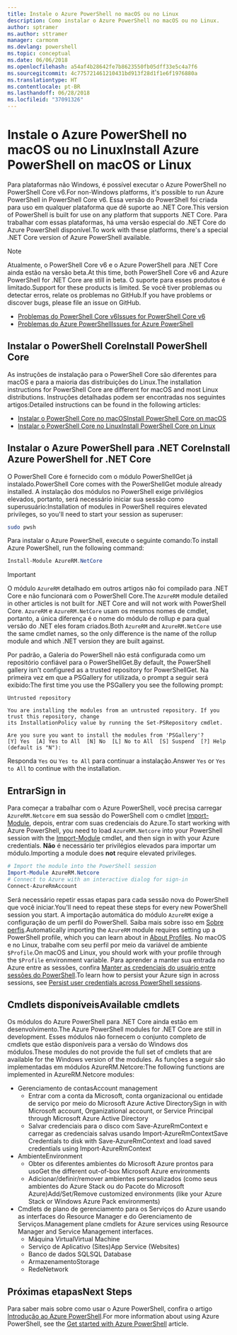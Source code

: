 ```yaml
---
title: Instale o Azure PowerShell no macOS ou no Linux
description: Como instalar o Azure PowerShell no macOS ou no Linux.
author: sptramer
ms.author: sttramer
manager: carmonm
ms.devlang: powershell
ms.topic: conceptual
ms.date: 06/06/2018
ms.openlocfilehash: a54af4b28642fe7b8623550fb05dff33e5c4a7f6
ms.sourcegitcommit: 4c775721461210431bd913f28d1f1e6f1976880a
ms.translationtype: HT
ms.contentlocale: pt-BR
ms.lasthandoff: 06/28/2018
ms.locfileid: "37091326"
---
```

# <a name="install-azure-powershell-on-macos-or-linux"></a><span data-ttu-id="3f8b2-103">Instale o Azure PowerShell no macOS ou no Linux</span><span class="sxs-lookup"><span data-stu-id="3f8b2-103">Install Azure PowerShell on macOS or Linux</span></span>

<span data-ttu-id="3f8b2-104">Para plataformas não Windows, é possível executar o Azure PowerShell no PowerShell Core v6.</span><span class="sxs-lookup"><span data-stu-id="3f8b2-104">For non-Windows platforms, it's possible to run Azure PowerShell in PowerShell Core v6.</span></span> <span data-ttu-id="3f8b2-105">Essa versão do PowerShell foi criada para uso em qualquer plataforma que dê suporte ao .NET Core.</span><span class="sxs-lookup"><span data-stu-id="3f8b2-105">This version of PowerShell is built for use on any platform that supports .NET Core.</span></span> <span data-ttu-id="3f8b2-106">Para trabalhar com essas plataformas, há uma versão especial do .NET Core do Azure PowerShell disponível.</span><span class="sxs-lookup"><span data-stu-id="3f8b2-106">To work with these platforms, there's a special .NET Core version of Azure PowerShell available.</span></span>

> [!NOTE]
> <span data-ttu-id="3f8b2-107">Atualmente, o PowerShell Core v6 e o Azure PowerShell para .NET Core ainda estão na versão beta.</span><span class="sxs-lookup"><span data-stu-id="3f8b2-107">At this time, both PowerShell Core v6 and Azure PowerShell for .NET Core are still in beta.</span></span>
> <span data-ttu-id="3f8b2-108">O suporte para esses produtos é limitado.</span><span class="sxs-lookup"><span data-stu-id="3f8b2-108">Support for these products is limited.</span></span> <span data-ttu-id="3f8b2-109">Se você tiver problemas ou detectar erros, relate os problemas no GitHub.</span><span class="sxs-lookup"><span data-stu-id="3f8b2-109">If you have problems or discover bugs, please file an issue on GitHub.</span></span>
>
> * [<span data-ttu-id="3f8b2-110">Problemas do PowerShell Core v6</span><span class="sxs-lookup"><span data-stu-id="3f8b2-110">Issues for PowerShell Core v6</span></span>](https://github.com/PowerShell/PowerShell/issues)
> * [<span data-ttu-id="3f8b2-111">Problemas do Azure PowerShell</span><span class="sxs-lookup"><span data-stu-id="3f8b2-111">Issues for Azure PowerShell</span></span>](https://github.com/azure/azure-docs-powershell/issues)

## <a name="install-powershell-core"></a><span data-ttu-id="3f8b2-112">Instalar o PowerShell Core</span><span class="sxs-lookup"><span data-stu-id="3f8b2-112">Install PowerShell Core</span></span>

<span data-ttu-id="3f8b2-113">As instruções de instalação para o PowerShell Core são diferentes para macOS e para a maioria das distribuições do Linux.</span><span class="sxs-lookup"><span data-stu-id="3f8b2-113">The installation instructions for PowerShell Core are different for macOS and most Linux distributions.</span></span>
<span data-ttu-id="3f8b2-114">Instruções detalhadas podem ser encontradas nos seguintes artigos:</span><span class="sxs-lookup"><span data-stu-id="3f8b2-114">Detailed instructions can be found in the following articles:</span></span>

- [<span data-ttu-id="3f8b2-115">Instalar o PowerShell Core no macOS</span><span class="sxs-lookup"><span data-stu-id="3f8b2-115">Install PowerShell Core on macOS</span></span>](/powershell/scripting/setup/installing-powershell-core-on-macos)
- [<span data-ttu-id="3f8b2-116">Instalar o PowerShell Core no Linux</span><span class="sxs-lookup"><span data-stu-id="3f8b2-116">Install PowerShell Core on Linux</span></span>](/powershell/scripting/setup/installing-powershell-core-on-linux)

## <a name="install-azure-powershell-for-net-core"></a><span data-ttu-id="3f8b2-117">Instalar o Azure PowerShell para .NET Core</span><span class="sxs-lookup"><span data-stu-id="3f8b2-117">Install Azure PowerShell for .NET Core</span></span>

<span data-ttu-id="3f8b2-118">O PowerShell Core é fornecido com o módulo PowerShellGet já instalado.</span><span class="sxs-lookup"><span data-stu-id="3f8b2-118">PowerShell Core comes with the PowerShellGet module already installed.</span></span> <span data-ttu-id="3f8b2-119">A instalação dos módulos no PowerShell exige privilégios elevados, portanto, será necessário iniciar sua sessão como superusuário:</span><span class="sxs-lookup"><span data-stu-id="3f8b2-119">Installation of modules in PowerShell requires elevated privileges, so you'll need to start your session as superuser:</span></span>

```bash
sudo pwsh
```

<span data-ttu-id="3f8b2-120">Para instalar o Azure PowerShell, execute o seguinte comando:</span><span class="sxs-lookup"><span data-stu-id="3f8b2-120">To install Azure PowerShell, run the following command:</span></span>

```powershell
Install-Module AzureRM.NetCore
```

> [!IMPORTANT]
> <span data-ttu-id="3f8b2-121">O módulo `AzureRM` detalhado em outros artigos não foi compilado para .NET Core e não funcionará com o PowerShell Core.</span><span class="sxs-lookup"><span data-stu-id="3f8b2-121">The `AzureRM` module detailed in other articles is not built for .NET Core and will not work with PowerShell Core.</span></span> <span data-ttu-id="3f8b2-122">`AzureRM` e `AzureRM.NetCore` usam os mesmos nomes de cmdlet, portanto, a única diferença é o nome do módulo de rollup e para qual versão do .NET eles foram criados.</span><span class="sxs-lookup"><span data-stu-id="3f8b2-122">Both `AzureRM` and `AzureRM.NetCore` use the same cmdlet names, so the only difference is the name of the rollup module and which .NET version they are built against.</span></span>

<span data-ttu-id="3f8b2-123">Por padrão, a Galeria do PowerShell não está configurada como um repositório confiável para o PowerShellGet.</span><span class="sxs-lookup"><span data-stu-id="3f8b2-123">By default, the PowerShell gallery isn't configured as a trusted repository for PowerShellGet.</span></span> <span data-ttu-id="3f8b2-124">Na primeira vez em que a PSGallery for utilizada, o prompt a seguir será exibido:</span><span class="sxs-lookup"><span data-stu-id="3f8b2-124">The first time you use the PSGallery you see the following prompt:</span></span>

```output
Untrusted repository

You are installing the modules from an untrusted repository. If you trust this repository, change
its InstallationPolicy value by running the Set-PSRepository cmdlet.

Are you sure you want to install the modules from 'PSGallery'?
[Y] Yes  [A] Yes to All  [N] No  [L] No to All  [S] Suspend  [?] Help (default is "N"):
```

<span data-ttu-id="3f8b2-125">Responda `Yes` ou `Yes to All` para continuar a instalação.</span><span class="sxs-lookup"><span data-stu-id="3f8b2-125">Answer `Yes` or `Yes to All` to continue with the installation.</span></span>

## <a name="sign-in"></a><span data-ttu-id="3f8b2-126">Entrar</span><span class="sxs-lookup"><span data-stu-id="3f8b2-126">Sign in</span></span>

<span data-ttu-id="3f8b2-127">Para começar a trabalhar com o Azure PowerShell, você precisa carregar `AzureRM.Netcore` em sua sessão do PowerShell com o cmdlet [Import-Module](/powershell/module/Microsoft.PowerShell.Core/Import-Module), depois, entrar com suas credenciais do Azure.</span><span class="sxs-lookup"><span data-stu-id="3f8b2-127">To start working with Azure PowerShell, you need to load `AzureRM.Netcore` into your PowerShell session with the [Import-Module](/powershell/module/Microsoft.PowerShell.Core/Import-Module) cmdlet, and then sign in with your Azure credentials.</span></span> <span data-ttu-id="3f8b2-128">__Não__ é necessário ter privilégios elevados para importar um módulo.</span><span class="sxs-lookup"><span data-stu-id="3f8b2-128">Importing a module does __not__ require elevated privileges.</span></span>

```powershell
# Import the module into the PowerShell session
Import-Module AzureRM.Netcore
# Connect to Azure with an interactive dialog for sign-in
Connect-AzureRmAccount
```

<span data-ttu-id="3f8b2-129">Será necessário repetir essas etapas para cada sessão nova do PowerShell que você iniciar.</span><span class="sxs-lookup"><span data-stu-id="3f8b2-129">You'll need to repeat these steps for every new PowerShell session you start.</span></span> <span data-ttu-id="3f8b2-130">A importação automática do módulo `AzureRM` exige a configuração de um perfil do PowerShell. Saiba mais sobre isso em [Sobre perfis](/powershell/module/microsoft.powershell.core/about/about_profiles).</span><span class="sxs-lookup"><span data-stu-id="3f8b2-130">Automatically importing the `AzureRM` module requires setting up a PowerShell profile, which you can learn about in [About Profiles](/powershell/module/microsoft.powershell.core/about/about_profiles).</span></span>
<span data-ttu-id="3f8b2-131">No macOS e no Linux, trabalhe com seu perfil por meio da variável de ambiente `$Profile`.</span><span class="sxs-lookup"><span data-stu-id="3f8b2-131">On macOS and Linux, you should work with your profile through the `$Profile` environment variable.</span></span> <span data-ttu-id="3f8b2-132">Para aprender a manter sua entrada no Azure entre as sessões, confira [Manter as credenciais do usuário entre sessões do PowerShell](context-persistence.md).</span><span class="sxs-lookup"><span data-stu-id="3f8b2-132">To learn how to persist your Azure sign in across sessions, see [Persist user credentials across PowerShell sessions](context-persistence.md).</span></span>

## <a name="available-cmdlets"></a><span data-ttu-id="3f8b2-133">Cmdlets disponíveis</span><span class="sxs-lookup"><span data-stu-id="3f8b2-133">Available cmdlets</span></span>

<span data-ttu-id="3f8b2-134">Os módulos do Azure PowerShell para .NET Core ainda estão em desenvolvimento.</span><span class="sxs-lookup"><span data-stu-id="3f8b2-134">The Azure PowerShell modules for .NET Core are still in development.</span></span> <span data-ttu-id="3f8b2-135">Esses módulos não fornecem o conjunto completo de cmdlets que estão disponíveis para a versão do Windows dos módulos.</span><span class="sxs-lookup"><span data-stu-id="3f8b2-135">These modules do not provide the full set of cmdlets that are available for the Windows version of the modules.</span></span> <span data-ttu-id="3f8b2-136">As funções a seguir são implementadas em módulos AzureRM.Netcore:</span><span class="sxs-lookup"><span data-stu-id="3f8b2-136">The following functions are implemented in AzureRM.Netcore modules:</span></span>

* <span data-ttu-id="3f8b2-137">Gerenciamento de contas</span><span class="sxs-lookup"><span data-stu-id="3f8b2-137">Account management</span></span>
  - <span data-ttu-id="3f8b2-138">Entrar com a conta da Microsoft, conta organizacional ou entidade de serviço por meio do Microsoft Azure Active Directory</span><span class="sxs-lookup"><span data-stu-id="3f8b2-138">Sign in with Microsoft account, Organizational account, or Service Principal through Microsoft Azure Active Directory</span></span>
  - <span data-ttu-id="3f8b2-139">Salvar credenciais para o disco com Save-AzureRmContext e carregar as credenciais salvas usando Import-AzureRmContext</span><span class="sxs-lookup"><span data-stu-id="3f8b2-139">Save Credentials to disk with Save-AzureRmContext and load saved credentials using Import-AzureRmContext</span></span>
* <span data-ttu-id="3f8b2-140">Ambiente</span><span class="sxs-lookup"><span data-stu-id="3f8b2-140">Environment</span></span>
  - <span data-ttu-id="3f8b2-141">Obter os diferentes ambientes do Microsoft Azure prontos para uso</span><span class="sxs-lookup"><span data-stu-id="3f8b2-141">Get the different out-of-box Microsoft Azure environments</span></span>
  - <span data-ttu-id="3f8b2-142">Adicionar/definir/remover ambientes personalizados (como seus ambientes do Azure Stack ou do Pacote do Microsoft Azure)</span><span class="sxs-lookup"><span data-stu-id="3f8b2-142">Add/Set/Remove customized environments (like your Azure Stack or Windows Azure Pack environments)</span></span>
* <span data-ttu-id="3f8b2-143">Cmdlets de plano de gerenciamento para os Serviços do Azure usando as interfaces do Resource Manager e do Gerenciamento de Serviços.</span><span class="sxs-lookup"><span data-stu-id="3f8b2-143">Management plane cmdlets for Azure services using Resource Manager and Service Management interfaces.</span></span>
  - <span data-ttu-id="3f8b2-144">Máquina Virtual</span><span class="sxs-lookup"><span data-stu-id="3f8b2-144">Virtual Machine</span></span>
  - <span data-ttu-id="3f8b2-145">Serviço de Aplicativo (Sites)</span><span class="sxs-lookup"><span data-stu-id="3f8b2-145">App Service (Websites)</span></span>
  - <span data-ttu-id="3f8b2-146">Banco de dados SQL</span><span class="sxs-lookup"><span data-stu-id="3f8b2-146">SQL Database</span></span>
  - <span data-ttu-id="3f8b2-147">Armazenamento</span><span class="sxs-lookup"><span data-stu-id="3f8b2-147">Storage</span></span>
  - <span data-ttu-id="3f8b2-148">Rede</span><span class="sxs-lookup"><span data-stu-id="3f8b2-148">Network</span></span>

## <a name="next-steps"></a><span data-ttu-id="3f8b2-149">Próximas etapas</span><span class="sxs-lookup"><span data-stu-id="3f8b2-149">Next Steps</span></span>

<span data-ttu-id="3f8b2-150">Para saber mais sobre como usar o Azure PowerShell, confira o artigo [Introdução ao Azure PowerShell](get-started-azureps.md).</span><span class="sxs-lookup"><span data-stu-id="3f8b2-150">For more information about using Azure PowerShell, see the [Get started with Azure PowerShell](get-started-azureps.md) article.</span></span>

